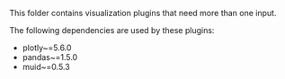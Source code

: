 This folder contains visualization plugins that need more than one input.

The following dependencies are used by these plugins:
- plotly~=5.6.0
- pandas~=1.5.0
- muid~=0.5.3
